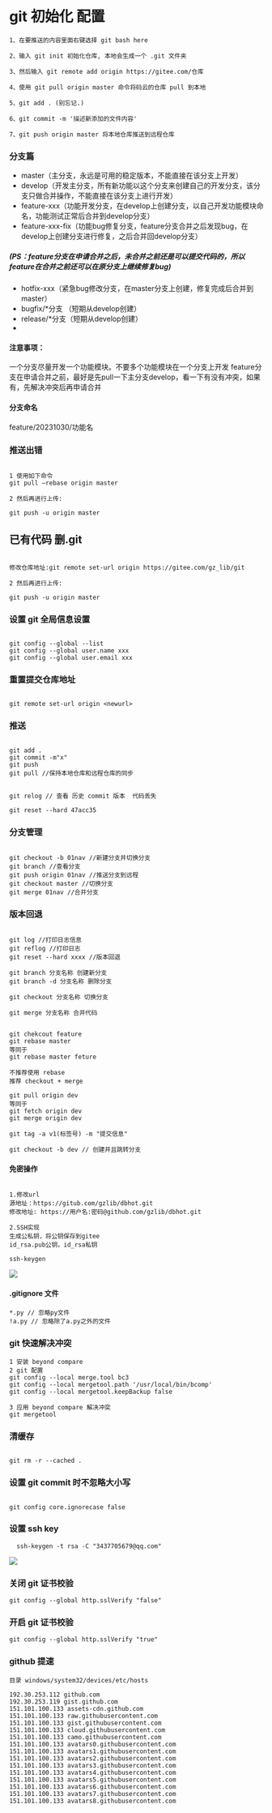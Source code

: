 # git 初始化 配置

```
1、在要推送的内容里面右键选择 git bash here

2、输入 git init 初始化仓库, 本地会生成一个 .git 文件夹

3、然后输入 git remote add origin https://gitee.com/仓库

4、使用 git pull origin master 命令将码云的仓库 pull 到本地

5、git add . (别忘记.)

6、git commit -m '描述新添加的文件内容'

7、git push origin master 将本地仓库推送到远程仓库

```

### 分支篇
* master（主分支，永远是可用的稳定版本，不能直接在该分支上开发）
* develop（开发主分支，所有新功能以这个分支来创建自己的开发分支，该分支只做合并操作，不能直接在该分支上进行开发）
* feature-xxx（功能开发分支，在develop上创建分支，以自己开发功能模块命名，功能测试正常后合并到develop分支）
* feature-xxx-fix（功能bug修复分支，feature分支合并之后发现bug，在develop上创建分支进行修复，之后合并回develop分支）
##### (PS：feature分支在申请合并之后，未合并之前还是可以提交代码的，所以feature在合并之前还可以在原分支上继续修复bug)
* hotfix-xxx（紧急bug修改分支，在master分支上创建，修复完成后合并到master）
* bugfix/*分支 （短期从develop创建）
* release/*分支（短期从develop创建）
* 
#### 注意事项：
一个分支尽量开发一个功能模块。不要多个功能模块在一个分支上开发
feature分支在申请合并之前，最好是先pull一下主分支develop，看一下有没有冲突，如果有，先解决冲突后再申请合并
#### 分支命名
feature/20231030/功能名

### 推送出错
```

1 使用如下命令
git pull —rebase origin master

2 然后再进行上传:

git push -u origin master

```

## 已有代码 删.git

```

修改仓库地址:git remote set-url origin https://gitee.com/gz_lib/git

2 然后再进行上传:

git push -u origin master

```

### 设置 git 全局信息设置

```

git config --global --list
git config --global user.name xxx
git config --global user.email xxx

```

### 重置提交仓库地址

```

git remote set-url origin <newurl>

```

### 推送

```

git add .
git commit -m"x"
git push
git pull //保持本地仓库和远程仓库的同步


git relog // 查看 历史 commit 版本  代码丢失

git reset --hard 47acc35
```

### 分支管理

```

git checkout -b 01nav //新建分支并切换分支
git branch //查看分支
git push origin 01nav //推送分支到远程
git checkout master //切换分支
git merge 01nav //合并分支

```

### 版本回退

```

git log //打印日志信息
git reflog //打印日志
git reset --hard xxxx //版本回退

git branch 分支名称 创建新分支
git branch -d 分支名称 删除分支

git checkout 分支名称 切换分支

git merge 分支名称 合并代码


git chekcout feature
git rebase master
等同于
git rebase master feture

不推荐使用 rebase
推荐 checkout + merge

git pull origin dev
等同于
git fetch origin dev
git merge origin dev

git tag -a v1(标签号) -m "提交信息"

git checkout -b dev // 创建并且跳转分支
```

#### 免密操作

```

1.修改url
源地址：https://gitub.com/gzlib/dbhot.git
修改地址: https://用户名:密码@github.com/gzlib/dbhot.git

2.SSH实现
生成公私钥，将公钥保存到gitee
id_rsa.pub公钥，id_rsa私钥

ssh-keygen
```

![](../img/git.png)

#### .gitignore 文件

```
*.py // 忽略py文件
!a.py // 忽略除了a.py之外的文件
```

### git 快速解决冲突

```
1 安装 beyond compare
2 git 配置
git config --local merge.tool bc3
git config --local mergetool.path '/usr/local/bin/bcomp'
git config --local mergetool.keepBackup false

3 应用 beyond compare 解决冲突
git mergetool
```

### 清缓存

```

git rm -r --cached .

```

### 设置 git commit 时不忽略大小写

```

git config core.ignorecase false

```

### 设置 ssh key

```shell
  ssh-keygen -t rsa -C "3437705679@qq.com"
```

![](../img/git.png)

### 关闭 git 证书校验

```
git config --global http.sslVerify "false"
```

### 开启 git 证书校验

```
git config --global http.sslVerify "true"
```

### github 提速

```
目录 windows/system32/devices/etc/hosts

192.30.253.112 github.com
192.30.253.119 gist.github.com
151.101.100.133 assets-cdn.github.com
151.101.100.133 raw.githubusercontent.com
151.101.100.133 gist.githubusercontent.com
151.101.100.133 cloud.githubusercontent.com
151.101.100.133 camo.githubusercontent.com
151.101.100.133 avatars0.githubusercontent.com
151.101.100.133 avatars1.githubusercontent.com
151.101.100.133 avatars2.githubusercontent.com
151.101.100.133 avatars3.githubusercontent.com
151.101.100.133 avatars4.githubusercontent.com
151.101.100.133 avatars5.githubusercontent.com
151.101.100.133 avatars6.githubusercontent.com
151.101.100.133 avatars7.githubusercontent.com
151.101.100.133 avatars8.githubusercontent.com
```

